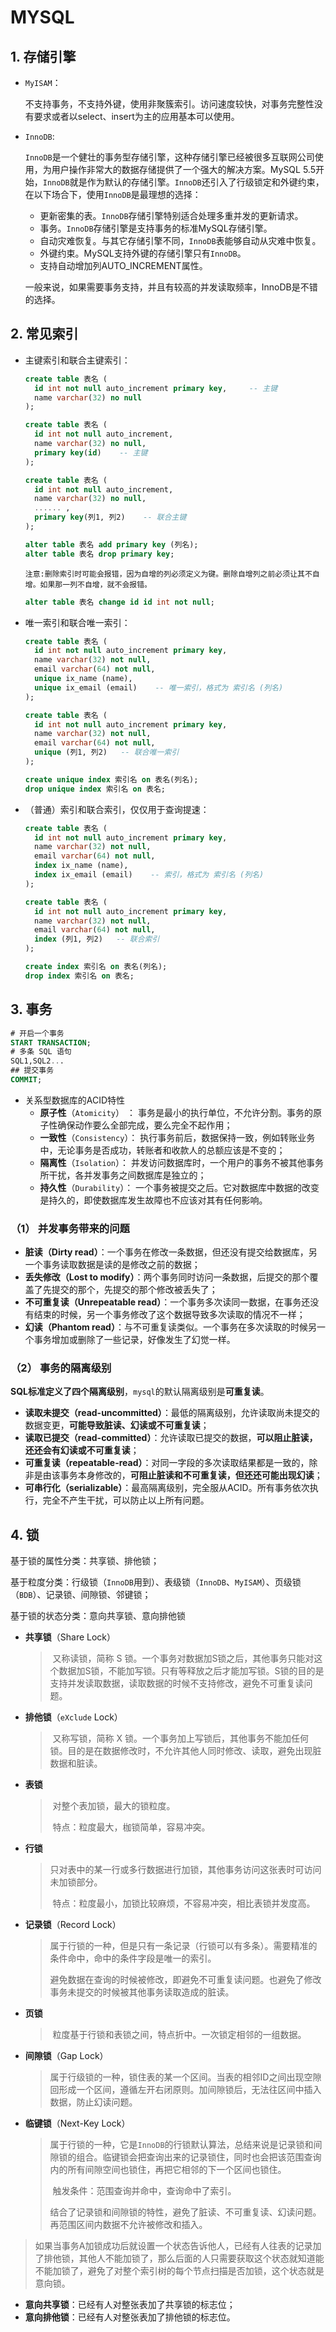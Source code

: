 # MYSQL

## 1. 存储引擎

- `MyISAM`：

  ​		不支持事务，不支持外键，使用非聚簇索引。访问速度较快，对事务完整性没有要求或者以select、insert为主的应用基本可以使用。

- `InnoDB`:

  ​	`InnoDB`是一个健壮的事务型存储引擎，这种存储引擎已经被很多互联网公司使用，为用户操作非常大的数据存储提供了一个强大的解决方案。MySQL 5.5开始，`InnoDB`就是作为默认的存储引擎。`InnoDB`还引入了行级锁定和外键约束，在以下场合下，使用`InnoDB`是最理想的选择：

  - 更新密集的表。`InnoDB`存储引擎特别适合处理多重并发的更新请求。
  - 事务。`InnoDB`存储引擎是支持事务的标准MySQL存储引擎。
  - 自动灾难恢复。与其它存储引擎不同，`InnoDB`表能够自动从灾难中恢复。
  - 外键约束。MySQL支持外键的存储引擎只有`InnoDB`。
  - 支持自动增加列AUTO_INCREMENT属性。

  一般来说，如果需要事务支持，并且有较高的并发读取频率，InnoDB是不错的选择。

## 2. 常见索引

- 主键索引和联合主键索引：

  ```sql
  create table 表名 (
  	id int not null auto_increment primary key,		-- 主键
  	name varchar(32) no null
  );
  
  create table 表名 (
  	id int not null auto_increment,		
  	name varchar(32) no null,
  	primary key(id)	   -- 主键
  );
  
  create table 表名 (
  	id int not null auto_increment,		
  	name varchar(32) no null,
  	...... ,
  	primary key(列1, 列2)	   -- 联合主键
  );
  
  alter table 表名 add primary key (列名);
  alter table 表名 drop primary key;
  ```

  `注意:删除索引时可能会报错，因为自增的列必须定义为键。删除自增列之前必须让其不自增。如果那一列不自增，就不会报错。`

  ```sql
  alter table 表名 change id id int not null;
  ```

- 唯一索引和联合唯一索引：

  ```sql
  create table 表名 (
  	id int not null auto_increment primary key,		
  	name varchar(32) not null,
  	email varchar(64) not null,
  	unique ix_name (name),
  	unique ix_email (email)    -- 唯一索引，格式为 索引名 (列名)
  );
  
  create table 表名 (
  	id int not null auto_increment primary key,		
  	name varchar(32) not null,
  	email varchar(64) not null,
  	unique (列1, 列2)   -- 联合唯一索引
  );
  
  create unique index 索引名 on 表名(列名);
  drop unique index 索引名 on 表名;
  ```

- （普通）索引和联合索引，仅仅用于查询提速：

  ```sql
  create table 表名 (
  	id int not null auto_increment primary key,		
  	name varchar(32) not null,
  	email varchar(64) not null,
  	index ix_name (name),
  	index ix_email (email)    -- 索引，格式为 索引名 (列名)
  );
  
  create table 表名 (
  	id int not null auto_increment primary key,		
  	name varchar(32) not null,
  	email varchar(64) not null,
  	index (列1, 列2)   -- 联合索引
  );
  
  create index 索引名 on 表名(列名);
  drop index 索引名 on 表名;
  ```



## 3. 事务

```sql
# 开启一个事务
START TRANSACTION;
# 多条 SQL 语句
SQL1,SQL2...
## 提交事务
COMMIT;

```

- 关系型数据库的ACID特性
  - **原子性**（`Atomicity`） ： 事务是最小的执行单位，不允许分割。事务的原子性确保动作要么全部完成，要么完全不起作用；
  - **一致性**（`Consistency`）： 执行事务前后，数据保持一致，例如转账业务中，无论事务是否成功，转账者和收款人的总额应该是不变的；
  - **隔离性**（`Isolation`）： 并发访问数据库时，一个用户的事务不被其他事务所干扰，各并发事务之间数据库是独立的；
  - **持久性**（`Durability`）： 一个事务被提交之后。它对数据库中数据的改变是持久的，即使数据库发生故障也不应该对其有任何影响。

### （1） 并发事务带来的问题

- **脏读（Dirty read）**：一个事务在修改一条数据，但还没有提交给数据库，另一个事务读取数据是读的是修改之前的数据；
- **丢失修改（Lost to modify）**：两个事务同时访问一条数据，后提交的那个覆盖了先提交的那个，先提交的那个修改被丢失了；
- **不可重复读（Unrepeatable read）**：一个事务多次读同一数据，在事务还没有结束的时候，另一个事务修改了这个数据导致多次读取的情况不一样；
- **幻读（Phantom read）**：与不可重复读类似。一个事务在多次读取的时候另一个事务增加或删除了一些记录，好像发生了幻觉一样。

### （2） 事务的隔离级别

​		**SQL标准定义了四个隔离级别**，`mysql`的默认隔离级别是**可重复读**。

- **读取未提交（read-uncommitted）**：最低的隔离级别，允许读取尚未提交的数据变更，**可能导致脏读、幻读或不可重复读**；
- **读取已提交（read-committed）**：允许读取已提交的数据，**可以阻止脏读，还还会有幻读或不可重复读**；
- **可重复读（repeatable-read）**：对同一字段的多次读取结果都是一致的，除非是由该事务本身修改的，**可阻止脏读和不可重复读，但还还可能出现幻读**；
- **可串行化（serializable）**：最高隔离级别，完全服从ACID。所有事务依次执行，完全不产生干扰，可以防止以上所有问题。



## 4. 锁

基于锁的属性分类：共享锁、排他锁；

基于粒度分类：行级锁（`InnoDB`用到）、表级锁（`InnoDB`、`MyISAM`）、页级锁（`BDB`）、记录锁、间隙锁、邻键锁；

基于锁的状态分类：意向共享锁、意向排他锁

- **共享锁**（Share Lock）

  > ​		又称读锁，简称 S 锁。一个事务对数据加S锁之后，其他事务只能对这个数据加S锁，不能加写锁。只有等释放之后才能加写锁。S锁的目的是支持并发读取数据，读取数据的时候不支持修改，避免不可重复读问题。

- **排他锁**（`eXclude` Lock）

  > ​       又称写锁，简称 X 锁。一个事务加上写锁后，其他事务不能加任何锁。目的是在数据修改时，不允许其他人同时修改、读取，避免出现脏数据和脏读。

- **表锁**

  > ​      对整个表加锁，最大的锁粒度。
  >
  > ​      特点：粒度最大，枷锁简单，容易冲突。

- **行锁**

  > ​      只对表中的某一行或多行数据进行加锁，其他事务访问这张表时可访问未加锁部分。
  >
  > ​      特点：粒度最小，加锁比较麻烦，不容易冲突，相比表锁并发度高。

- **记录锁**（Record Lock）

  > ​      属于行锁的一种，但是只有一条记录（行锁可以有多条）。需要精准的条件命中，命中的条件字段是唯一的索引。
  >
  > ​      避免数据在查询的时候被修改，即避免不可重复读问题。也避免了修改事务未提交的时候被其他事务读取造成的脏读。

- **页锁**

  > ​      粒度基于行锁和表锁之间，特点折中。一次锁定相邻的一组数据。

- **间隙锁**（Gap Lock）

  > ​      属于行级锁的一种，锁住表的某一个区间。当表的相邻ID之间出现空隙回形成一个区间，遵循左开右闭原则。加间隙锁后，无法往区间中插入数据，防止幻读问题。

- **临键锁**（Next-Key Lock）

  > ​      属于行锁的一种，它是`InnoDB`的行锁默认算法，总结来说是记录锁和间隙锁的组合。临键锁会把查询出来的记录锁住，同时也会把该范围查询内的所有间隙空间也锁住，再把它相邻的下一个区间也锁住。
  >
  > ​      触发条件：范围查询并命中，查询命中了索引。
  >
  > ​      结合了记录锁和间隙锁的特性，避免了脏读、不可重复读、幻读问题。再范围区间内数据不允许被修改和插入。

> ​		如果当事务A加锁成功后就设置一个状态告诉他人，已经有人往表的记录加了排他锁，其他人不能加锁了，那么后面的人只需要获取这个状态就知道能不能加锁了，避免了对整个索引树的每个节点扫描是否加锁，这个状态就是意向锁。

- **意向共享锁**：已经有人对整张表加了共享锁的标志位；
- **意向排他锁**：已经有人对整张表加了排他锁的标志位。